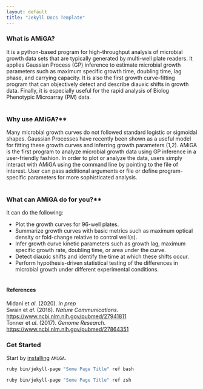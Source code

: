```yaml
---
layout: default
title: "Jekyll Docs Template"
---
```



### What is AMiGA?

It is a python-based program for high-throughput analysis of microbial growth  data sets that are typically generated by multi-well plate readers. It applies Gaussian Process (GP<a></a>) inference to estimate microbial growth parameters such as maximum specific growth time, doubling time, lag phase, and carrying capacity. It is also the first growth curve-fitting program that can objectively detect and describe diauxic shifts in growth data. Finally, it is especially useful for the rapid analysis of Biolog Phenotypic Microarray (PM<a></a>) data.
<br /><br />

### Why use AMiGA?**

Many microbial growth curves do not followed standard logistic or sigmoidal shapes. Gaussian Processes have recently been shown as a useful model for fitting these growth curves and inferring growth parameters (1,2<a></a>). AMiGA is the first program to analyze microbial growth data using GP inference in a user-friendly fashion. In order to plot or analyze the data, users simply interact with AMiGA using the command line by pointing to the file of interest. User can pass additional arguments or file or define program-specific parameters for more sophisticated analysis.
<br /><br />

### What can AMiGA do for you?**

It can do the following:
- Plot the growth curves for 96-well plates.
- Summarize growth curves with basic metrics such as maximum optical density or fold-change relative to control well\(s<a></a>).
- Infer growth curve kinetic parameters such as growth lag, maximum specific growth rate, doubling time, or area under the curve.
- Detect diauxic shifts and identify the time at which these shifts occur.
- Perform hypothesis-driven statistical testing of the differences in microbial growth under different experimental conditions.
<br /><br />

#### References

Midani et *al*. (2020<a></a>). *in prep*
<br />
Swain et *al*. (2016<a></a>). *Nature Communications*. <a href="https://www.ncbi.nlm.nih.gov/pubmed/27941811">https://www.ncbi.nlm.nih.gov/pubmed/27941811</a>
<br />
Tonner et *al*. (2017<a></a>). *Genome Research*. <a href="https://www.ncbi.nlm.nih.gov/pubmed/27864351">https://www.ncbi.nlm.nih.gov/pubmed/27864351</a>
<br />

### Get Started

Start by [installing](/amiga/doc/installation.html) `AMiGA`.

```bash
ruby bin/jekyll-page "Some Page Title" ref bash
```
```zsh
ruby bin/jekyll-page "Some Page Title" ref zsh
```
<br />
